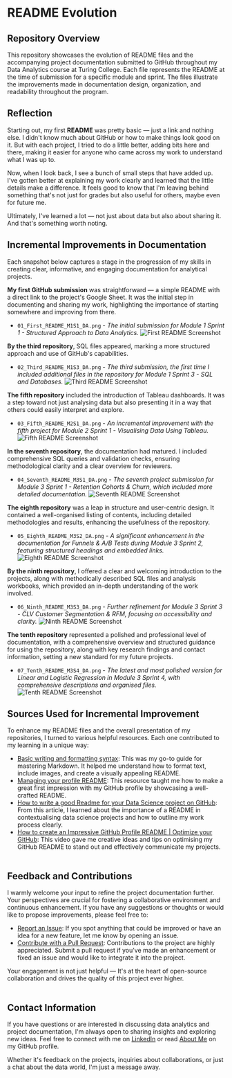 # README Evolution

## Repository Overview
This repository showcases the evolution of README files and the accompanying project documentation submitted to GitHub throughout my Data Analytics course at Turing College. Each file represents the README at the time of submission for a specific module and sprint. The files illustrate the improvements made in documentation design, organization, and readability throughout the program.

## Reflection

Starting out, my first **README** was pretty basic — just a link and nothing else. I didn't know much about GitHub or how to make things look good on it. But with each project, I tried to do a little better, adding bits here and there, making it easier for anyone who came across my work to understand what I was up to.

Now, when I look back, I see a bunch of small steps that have added up. I've gotten better at explaining my work clearly and learned that the little details make a difference. It feels good to know that I'm leaving behind something that's not just for grades but also useful for others, maybe even for future me.

Ultimately, I've learned a lot — not just about data but also about sharing it. And that's something worth noting.

## Incremental Improvements in Documentation

Each snapshot below captures a stage in the progression of my skills in creating clear, informative, and engaging documentation for analytical projects.

**My first GitHub submission** was straightforward — a simple README with a direct link to the project's Google Sheet. It was the initial step in documenting and sharing my work, highlighting the importance of starting somewhere and improving from there.
- `01_First_README_M1S1_DA.png` - _The initial submission for Module 1 Sprint 1 - Structured Approach to Data Analytics._ ![First README Screenshot](images/01_First_README_M1S1_DA.png)

**By the third repository**, SQL files appeared, marking a more structured approach and use of GitHub's capabilities.
- `02_Third_README_M1S3_DA.png` - _The third submission, the first time I included additional files in the repository for Module 1 Sprint 3 - SQL and Databases._ ![Third README Screenshot](images/02_Third_README_M1S3_DA.png)

**The fifth repository** included the introduction of Tableau dashboards. It was a step toward not just analysing data but also presenting it in a way that others could easily interpret and explore.
- `03_Fifth_README_M2S1_DA.png` - _An incremental improvement with the fifth project for Module 2 Sprint 1 - Visualising Data Using Tableau._ ![Fifth README Screenshot](images/03_Fifth_README_M2S1_DA.png)

**In the seventh repository**, the documentation had matured. I included comprehensive SQL queries and validation checks, ensuring methodological clarity and a clear overview for reviewers.
- `04_Seventh_README_M3S1_DA.png` - _The seventh project submission for Module 3 Sprint 1 - Retention Cohorts & Churn, which included more detailed documentation._ ![Seventh README Screenshot](images/04_Seventh_README_M3S1_DA.png)

**The eighth repository** was a leap in structure and user-centric design. It contained a well-organised listing of contents, including detailed methodologies and results, enhancing the usefulness of the repository.
- `05_Eighth_README_M3S2_DA.png` - _A significant enhancement in the documentation for Funnels & A/B Tests during Module 3 Sprint 2, featuring structured headings and embedded links._ ![Eighth README Screenshot](images/05_Eighth_README_M3S2_DA.png)

**By the ninth repository**, I offered a clear and welcoming introduction to the projects, along with methodically described SQL files and analysis workbooks, which provided an in-depth understanding of the work involved.
- `06_Ninth_README_M3S3_DA.png` - _Further refinement for Module 3 Sprint 3 - CLV Customer Segmentation & RFM, focusing on accessibility and clarity._ ![Ninth README Screenshot](images/06_Ninth_README_M3S3_DA.png)

**The tenth repository** represented a polished and professional level of documentation, with a comprehensive overview and structured guidance for using the repository, along with key research findings and contact information, setting a new standard for my future projects.
- `07_Tenth_README_M3S4_DA.png` - _The latest and most polished version for Linear and Logistic Regression in Module 3 Sprint 4, with comprehensive descriptions and organised files._ ![Tenth README Screenshot](images/07_Tenth_README_M3S4_DA.png)


## Sources Used for Incremental Improvement
To enhance my README files and the overall presentation of my repositories, I turned to various helpful resources. Each one contributed to my learning in a unique way:
- [Basic writing and formatting syntax](https://docs.github.com/en/get-started/writing-on-github/getting-started-with-writing-and-formatting-on-github/basic-writing-and-formatting-syntax): This was my go-to guide for mastering Markdown. It helped me understand how to format text, include images, and create a visually appealing README.
- [Managing your profile README]( https://docs.github.com/en/account-and-profile/setting-up-and-managing-your-github-profile/customizing-your-profile/managing-your-profile-readme): This resource taught me how to make a great first impression with my GitHub profile by showcasing a well-crafted README.
- [How to write a good Readme for your Data Science project on GitHub]( https://medium.datadriveninvestor.com/how-to-write-a-good-readme-for-your-data-science-project-on-github-ebb023d4a50e): From this article, I learned about the importance of a README in contextualising data science projects and how to outline my work process clearly.
- [How to create an Impressive GitHub Profile README | Optimize your GitHub]( https://youtu.be/7K8JctEM-Uk?si=cjcr5GyvNCSXr8k7): This video gave me creative ideas and tips on optimising my GitHub README to stand out and effectively communicate my projects.
<br/><br/>
## Feedback and Contributions

I warmly welcome your input to refine the project documentation further. Your perspectives are crucial for fostering a collaborative environment and continuous enhancement. If you have any suggestions or thoughts or would like to propose improvements, please feel free to:
- [Report an Issue](https://github.com/maciej-u/README-Evolution/issues): If you spot anything that could be improved or have an idea for a new feature, let me know by opening an issue.
- [Contribute with a Pull Request](https://github.com/maciej-u/README-Evolution/pulls): Contributions to the project are highly appreciated. Submit a pull request if you've made an enhancement or fixed an issue and would like to integrate it into the project.

Your engagement is not just helpful — It's at the heart of open-source collaboration and drives the quality of this project ever higher.
<br/><br/>
## Contact Information
If you have questions or are interested in discussing data analytics and project documentation, I'm always open to sharing insights and exploring new ideas. Feel free to connect with me on [LinkedIn](https://www.linkedin.com/in/maciej-urbanke/) or read [About Me](https://github.com/maciej-u) on my GitHub profile.

Whether it's feedback on the projects, inquiries about collaborations, or just a chat about the data world, I'm just a message away.
